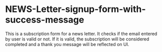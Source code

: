 # NEWS-Letter-signup-form-with-success-message
This is a subscription form for a news letter. It checks if the email entered by user is valid or not. If it is valid, the subscription will be considered completed and a thank you message will be reflected on UI.
